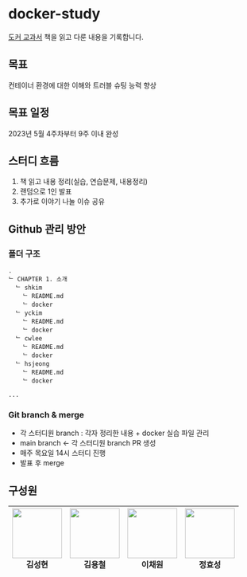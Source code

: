 # docker-study

[도커 교과서](http://www.yes24.com/Product/Goods/111408749) 책을 읽고 다룬 내용을 기록합니다.

## 목표

컨테이너 환경에 대한 이해와 트러블 슈팅 능력 향상

## 목표 일정

2023년 5월 4주차부터 9주 이내 완성

## 스터디 흐름

1. 책 읽고 내용 정리(실습, 연습문제, 내용정리)
2. 랜덤으로 1인 발표
3. 추가로 이야기 나눌 이슈 공유

## Github 관리 방안

### 폴더 구조

```text
.
ᄂ CHAPTER 1. 소개
  ᄂ shkim
    ᄂ README.md
    ᄂ docker
  ᄂ yckim
    ᄂ README.md
    ᄂ docker
  ᄂ cwlee
    ᄂ README.md
    ᄂ docker
  ᄂ hsjeong
    ᄂ README.md
    ᄂ docker

...
```

### Git branch & merge

- 각 스터디원 branch : 각자 정리한 내용 + docker 실습 파일 관리
- main branch &larr; 각 스터디원 branch PR 생성
- 매주 목요일 14시 스터디 진행
- 발표 후 merge

## 구성원

| [<img src="https://avatars.githubusercontent.com/u/87420630?v=4" alt="" style="width:100px;100px;">](https://github.com/MALLLAG) <br/><div align="center">김성현</div> | [<img src="https://avatars.githubusercontent.com/u/41960243?v=4" alt="" style="width:100px;100px;">](https://github.com/zxcv9203) <br/><div align="center">김용철</div> | [<img src="https://avatars.githubusercontent.com/u/48678849?s=70&v=4" alt="" style="width:100px;100px;">](https://github.com/lcw729) <br/><div align="center">이채원</div> | [<img src="https://avatars.githubusercontent.com/u/50227228?s=70&v=4" alt="" style="width:100px;100px;">](https://github.com/hyoseong1994) <br/><div align="center">정효성</div> |
| :--------------------------------------------------------------------------------------------------------------------------------------------------------------------: | :---------------------------------------------------------------------------------------------------------------------------------------------------------------------: | :------------------------------------------------------------------------------------------------------------------------------------------------------------------------: | :------------------------------------------------------------------------------------------------------------------------------------------------------------------------------: |
